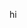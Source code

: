 <!---
bluewhale540/bluewhale540 is a ✨ special ✨ repository because its `README.md` (this file) appears on your GitHub profile.
You can click the Preview link to take a look at your changes.
--->

hi
